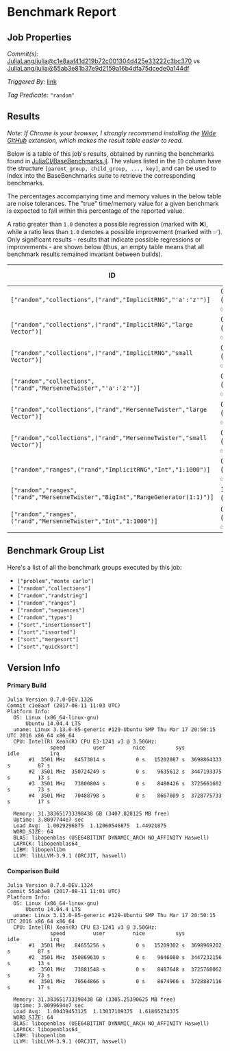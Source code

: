 # Benchmark Report

## Job Properties

*Commit(s):* [JuliaLang/julia@c1e8aaf41d219b72c001304d425e33222c3bc370](https://github.com/JuliaLang/julia/commit/c1e8aaf41d219b72c001304d425e33222c3bc370) vs [JuliaLang/julia@55ab3e81b37e9d2159a16b4dfa75dcede0a144df](https://github.com/JuliaLang/julia/commit/55ab3e81b37e9d2159a16b4dfa75dcede0a144df)

*Triggered By:* [link](https://github.com/JuliaLang/julia/pull/22612#issuecomment-321784968)

*Tag Predicate:* `"random"`

## Results

*Note: If Chrome is your browser, I strongly recommend installing the [Wide GitHub](https://chrome.google.com/webstore/detail/wide-github/kaalofacklcidaampbokdplbklpeldpj?hl=en)
extension, which makes the result table easier to read.*

Below is a table of this job's results, obtained by running the benchmarks found in
[JuliaCI/BaseBenchmarks.jl](https://github.com/JuliaCI/BaseBenchmarks.jl). The values
listed in the `ID` column have the structure `[parent_group, child_group, ..., key]`,
and can be used to index into the BaseBenchmarks suite to retrieve the corresponding
benchmarks.

The percentages accompanying time and memory values in the below table are noise tolerances. The "true"
time/memory value for a given benchmark is expected to fall within this percentage of the reported value.

A ratio greater than `1.0` denotes a possible regression (marked with :x:), while a ratio less
than `1.0` denotes a possible improvement (marked with :white_check_mark:). Only significant results - results
that indicate possible regressions or improvements - are shown below (thus, an empty table means that all
benchmark results remained invariant between builds).

| ID | time ratio | memory ratio |
|----|------------|--------------|
| `["random","collections",("rand","ImplicitRNG","'a':'z'")]` | 0.61 (25%) :white_check_mark: | 1.00 (1%)  |
| `["random","collections",("rand","ImplicitRNG","large Vector")]` | 0.38 (25%) :white_check_mark: | 1.00 (1%)  |
| `["random","collections",("rand","ImplicitRNG","small Vector")]` | 0.44 (25%) :white_check_mark: | 1.00 (1%)  |
| `["random","collections",("rand","MersenneTwister","'a':'z'")]` | 0.60 (25%) :white_check_mark: | 1.00 (1%)  |
| `["random","collections",("rand","MersenneTwister","large Vector")]` | 0.37 (25%) :white_check_mark: | 1.00 (1%)  |
| `["random","collections",("rand","MersenneTwister","small Vector")]` | 0.43 (25%) :white_check_mark: | 1.00 (1%)  |
| `["random","ranges",("rand","ImplicitRNG","Int","1:1000")]` | 0.29 (25%) :white_check_mark: | 1.00 (1%)  |
| `["random","ranges",("rand","MersenneTwister","BigInt","RangeGenerator(1:1)")]` | 1.06 (25%)  | 0.99 (1%) :white_check_mark: |
| `["random","ranges",("rand","MersenneTwister","Int","1:1000")]` | 0.28 (25%) :white_check_mark: | 1.00 (1%)  |

## Benchmark Group List

Here's a list of all the benchmark groups executed by this job:

- `["problem","monte carlo"]`
- `["random","collections"]`
- `["random","randstring"]`
- `["random","ranges"]`
- `["random","sequences"]`
- `["random","types"]`
- `["sort","insertionsort"]`
- `["sort","issorted"]`
- `["sort","mergesort"]`
- `["sort","quicksort"]`

## Version Info

#### Primary Build

```
Julia Version 0.7.0-DEV.1326
Commit c1e8aaf (2017-08-11 11:03 UTC)
Platform Info:
  OS: Linux (x86_64-linux-gnu)
      Ubuntu 14.04.4 LTS
  uname: Linux 3.13.0-85-generic #129-Ubuntu SMP Thu Mar 17 20:50:15 UTC 2016 x86_64 x86_64
  CPU: Intel(R) Xeon(R) CPU E3-1241 v3 @ 3.50GHz: 
              speed         user         nice          sys         idle          irq
       #1  3501 MHz   84573014 s          0 s   15202087 s  3698864333 s         87 s
       #2  3501 MHz  350724249 s          0 s    9635612 s  3447193375 s         13 s
       #3  3501 MHz   73800804 s          0 s    8480426 s  3725661602 s         73 s
       #4  3501 MHz   70488798 s          0 s    8667809 s  3728775733 s         17 s
       
  Memory: 31.383651733398438 GB (3407.828125 MB free)
  Uptime: 3.8097744e7 sec
  Load Avg:  1.0029296875  1.12060546875  1.44921875
  WORD_SIZE: 64
  BLAS: libopenblas (USE64BITINT DYNAMIC_ARCH NO_AFFINITY Haswell)
  LAPACK: libopenblas64_
  LIBM: libopenlibm
  LLVM: libLLVM-3.9.1 (ORCJIT, haswell)

```

#### Comparison Build

```
Julia Version 0.7.0-DEV.1324
Commit 55ab3e8 (2017-08-11 11:01 UTC)
Platform Info:
  OS: Linux (x86_64-linux-gnu)
      Ubuntu 14.04.4 LTS
  uname: Linux 3.13.0-85-generic #129-Ubuntu SMP Thu Mar 17 20:50:15 UTC 2016 x86_64 x86_64
  CPU: Intel(R) Xeon(R) CPU E3-1241 v3 @ 3.50GHz: 
              speed         user         nice          sys         idle          irq
       #1  3501 MHz   84655256 s          0 s   15209302 s  3698969202 s         87 s
       #2  3501 MHz  350869630 s          0 s    9646080 s  3447232156 s         13 s
       #3  3501 MHz   73881548 s          0 s    8487648 s  3725768062 s         73 s
       #4  3501 MHz   70564866 s          0 s    8674966 s  3728887116 s         17 s
       
  Memory: 31.383651733398438 GB (3305.25390625 MB free)
  Uptime: 3.8099694e7 sec
  Load Avg:  1.00439453125  1.13037109375  1.61865234375
  WORD_SIZE: 64
  BLAS: libopenblas (USE64BITINT DYNAMIC_ARCH NO_AFFINITY Haswell)
  LAPACK: libopenblas64_
  LIBM: libopenlibm
  LLVM: libLLVM-3.9.1 (ORCJIT, haswell)

```
